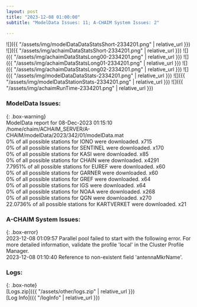```yaml
---
layout: post
title: "2023-12-08 01:00:00"
subtitle: "ModelData Issues: 11; A-CHAIM System Issues: 2"

---
```


![]({{ "/assets/img/modelDataDataStatsShort-2334201.png" | relative_url }})
![]({{ "/assets/img/achaimDataStatsShort-2334201.png" | relative_url }})
![]({{ "/assets/img/achaimDataStatsLong00-2334201.png" | relative_url }})
![]({{ "/assets/img/achaimDataStatsLong01-2334201.png" | relative_url }})
![]({{ "/assets/img/achaimDataStatsLong02-2334201.png" | relative_url }})
![]({{ "/assets/img/modelDataDataStats-2334201.png" | relative_url }})
![]({{ "/assets/img/modelDataStationStats-2334201.png" | relative_url }})
![]({{ "/assets/img/achaimRunTime-2334201.png" | relative_url }})


### ModelData Issues:  
  
{: .box-warning}  
 ModelData report for 08-Dec-2023 01:15:10   
 /home/chaim/ACHAIM_SERVER/A-CHAIM/modelData/2023/342/01/modelData.mat   
 0% of all possible stations for IONO were downloaded. x715   
 0% of all possible stations for SENTINEL were downloaded. x170   
 0% of all possible stations for KASI were downloaded. x85   
 0% of all possible stations for CHAIN were downloaded. x4291   
 7.7951% of all possible stations for EUREF were downloaded. x60   
 0% of all possible stations for GARNER were downloaded. x60   
 0% of all possible stations for GREF were downloaded. x64   
 0% of all possible stations for IGS were downloaded. x64   
 0% of all possible stations for NOAA were downloaded. x268   
 0% of all possible stations for QGN were downloaded. x270   
 22.0736% of all possible stations for KARTVERKET were downloaded. x21   
  
### A-CHAIM System Issues:  
  
{: .box-error}  
2023-12-08 01:09:57 Parallel pool failed to start with the following error. For more detailed information, validate the profile 'local' in the Cluster Profile Manager.  
2023-12-08 01:10:40 Reference to non-existent field 'antennaMkrName'.  

### Logs:  
  
{: .box-note}  
[Logs.zip]({{ "/assets/other/logs.zip" | relative_url }})  
[Log Info]({{ "/logInfo" | relative_url }})  
